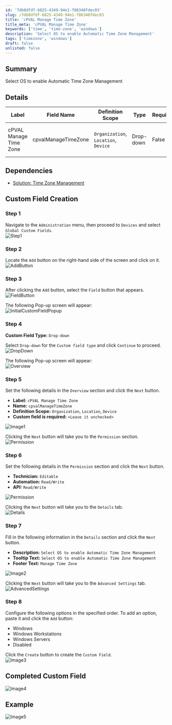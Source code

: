 ```yaml
---
id: '7db8dfdf-6825-4349-94e1-f86348fdec03'
slug: /7db8dfdf-6825-4349-94e1-f86348fdec03
title: 'cPVAL Manage Time Zone'
title_meta: 'cPVAL Manage Time Zone'
keywords: ['time', 'time-zone', 'windows']
description: 'Select OS to enable Automatic Time Zone Management'
tags: ['timezone', 'windows']
draft: false
unlisted: false
---
```


## Summary

Select OS to enable Automatic Time Zone Management

## Details

| Label | Field Name | Definition Scope | Type | Required | Default Value | Technician Permission | Automation Permission | API Permission | Description | Tool Tip | Footer Text |
| ----- | ---- | ---------------- | ---- | -------- | ------------- | --------------------- | --------------------- | -------------- | ----------- | -------- | ----------- |
| cPVAL Manage Time Zone | cpvalManageTimeZone | `Organization`, `Location`, `Device` | Drop-down | False | | Editable | Read/Write | Read/Write | Select OS to enable Automatic Time Zone Management | Select OS to enable Automatic Time Zone Management | Manage Time Zone |

## Dependencies

- [Solution: Time Zone Management](/docs/3641dd0d-82d8-4137-b987-0b6c0d8238da)

## Custom Field Creation

### Step 1

Navigate to the `Administration` menu, then proceed to `Devices` and select `Global Custom Fields`.  
![Step1](../../../static/img/docs/3ce9e690-2bf1-4e78-9e66-04960f3f1b25/step1.webp)

### Step 2

Locate the `Add` button on the right-hand side of the screen and click on it.  
![AddButton](../../../static/img/docs/3ce9e690-2bf1-4e78-9e66-04960f3f1b25/addbutton.webp)  

### Step 3

After clicking the `Add` button, select the `Field` button that appears.  
![FieldButton](../../../static/img/docs/3ce9e690-2bf1-4e78-9e66-04960f3f1b25/fieldbutton.webp)

The following Pop-up screen will appear:  
![InitialCustomFieldPopup](../../../static/img/docs/3ce9e690-2bf1-4e78-9e66-04960f3f1b25/initialcustomfieldpopup.webp)

### Step 4

**Custom Field Type:** `Drop-down`

Select `Drop-down` for the `Custom field type` and click `Continue` to proceed.  
![DropDown](../../../static/img/docs/3ce9e690-2bf1-4e78-9e66-04960f3f1b25/dropdown.webp)

The following Pop-up screen will appear:  
![Overview](../../../static/img/docs/3ce9e690-2bf1-4e78-9e66-04960f3f1b25/advancedoverview.webp)

### Step 5

Set the following details in the `Overview` section and click the `Next` button.

- **Label:** `cPVAL Manage Time Zone`  
- **Name:** `cpvalManageTimeZone`  
- **Definition Scope:** `Organization`, `Location`, `Device`  
- **Custom field is required:** `<Leave it unchecked>`

![Image1](../../../static/img/docs/7db8dfdf-6825-4349-94e1-f86348fdec03/image1.webp)

Clicking the `Next` button will take you to the `Permission` section.  
![Permission](../../../static/img/docs/3ce9e690-2bf1-4e78-9e66-04960f3f1b25/advancedpermissions.webp)

### Step 6

Set the following details in the `Permission` section and click the `Next` button.  

- **Technician:** `Editable`  
- **Automation:** `Read/Write`  
- **API:** `Read/Write`

![Permission](../../../static/img/docs/3ce9e690-2bf1-4e78-9e66-04960f3f1b25/advancedgenericpermissions.webp)

Clicking the `Next` button will take you to the `Details` tab.  
![Details](../../../static/img/docs/3ce9e690-2bf1-4e78-9e66-04960f3f1b25/advanceddetails.webp)

### Step 7

Fill in the following information in the `Details` section and click the `Next` button.

- **Description:** `Select OS to enable Automatic Time Zone Management`  
- **Tooltip Text:** `Select OS to enable Automatic Time Zone Management`  
- **Footer Text:** `Manage Time Zone`

![Image2](../../../static/img/docs/7db8dfdf-6825-4349-94e1-f86348fdec03/image2.webp)

Clicking the `Next` button will take you to the `Advanced Settings` tab.  
![AdvancedSettings](../../../static/img/docs/3ce9e690-2bf1-4e78-9e66-04960f3f1b25/advancedsettings.webp)

### Step 8

Configure the following options in the specified order. To add an option, paste it and click the `Add` button:

- Windows  
- Windows Workstations
- Windows Servers
- Disabled

Click the `Create` button to create the `Custom Field`.  
![Image3](../../../static/img/docs/7db8dfdf-6825-4349-94e1-f86348fdec03/image3.webp)

## Completed Custom Field

![Image4](../../../static/img/docs/7db8dfdf-6825-4349-94e1-f86348fdec03/image4.webp)

## Example

![Image5](../../../static/img/docs/7db8dfdf-6825-4349-94e1-f86348fdec03/image5.webp)
